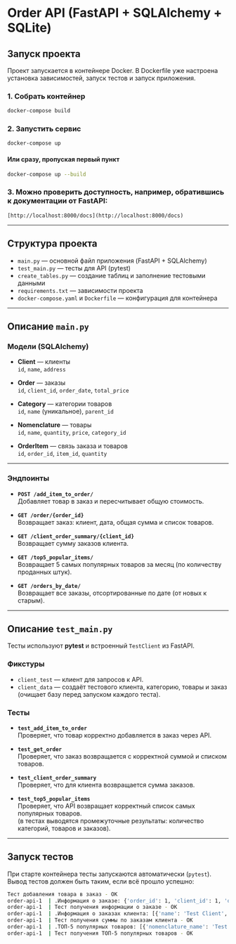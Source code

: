 # Order API (FastAPI + SQLAlchemy + SQLite)

## Запуск проекта

Проект запускается в контейнере Docker. В Dockerfile уже настроена установка зависимостей, запуск тестов и запуск приложения.

### 1. Собрать контейнер
```bash
docker-compose build
```

### 2. Запустить сервис
```bash
docker-compose up
```
#### Или сразу, пропуская первый пункт
```bash
docker-compose up --build
```

### 3. Можно проверить доступность, например, обратившись к документации от FastAPI:
```
[http://localhost:8000/docs](http://localhost:8000/docs)
```
---

## Структура проекта

- `main.py` — основной файл приложения (FastAPI + SQLAlchemy)
- `test_main.py` — тесты для API (pytest)
- `create_tables.py` — создание таблиц и заполнение тестовыми данными
- `requirements.txt` — зависимости проекта
- `docker-compose.yaml` и `Dockerfile` — конфигурация для контейнера

---

## Описание `main.py`

### Модели (SQLAlchemy)

- **Client** — клиенты  
  `id`, `name`, `address`  

- **Order** — заказы  
  `id`, `client_id`, `order_date`, `total_price`  

- **Category** — категории товаров  
  `id`, `name` (уникальное), `parent_id`  

- **Nomenclature** — товары  
  `id`, `name`, `quantity`, `price`, `category_id`  

- **OrderItem** — связь заказа и товаров  
  `id`, `order_id`, `item_id`, `quantity`  

---

### Эндпоинты

- **`POST /add_item_to_order/`**  
  Добавляет товар в заказ и пересчитывает общую стоимость.

- **`GET /order/{order_id}`**  
  Возвращает заказ: клиент, дата, общая сумма и список товаров.

- **`GET /client_order_summary/{client_id}`**  
  Возвращает сумму заказов клиента.

- **`GET /top5_popular_items/`**  
  Возвращает 5 самых популярных товаров за месяц (по количеству проданных штук).

- **`GET /orders_by_date/`**  
  Возвращает все заказы, отсортированные по дате (от новых к старым).

---

## Описание `test_main.py`

Тесты используют **pytest** и встроенный `TestClient` из FastAPI.

### Фикстуры
- `client_test` — клиент для запросов к API.  
- `client_data` — создаёт тестового клиента, категорию, товары и заказ (очищает базу перед запуском каждого теста).

### Тесты

- **`test_add_item_to_order`**  
  Проверяет, что товар корректно добавляется в заказ через API.

- **`test_get_order`**  
  Проверяет, что заказ возвращается с корректной суммой и списком товаров.

- **`test_client_order_summary`**  
  Проверяет, что для клиента возвращается сумма заказов.

- **`test_top5_popular_items`**  
  Проверяет, что API возвращает корректный список самых популярных товаров.  
  (в тестах выводятся промежуточные результаты: количество категорий, товаров и заказов).

---

## Запуск тестов

При старте контейнера тесты запускаются автоматически (`pytest`).  
Вывод тестов должен быть таким, если всё прошло успешно:

```bash
Тест добавления товара в заказ - OK
order-api-1  | .Информация о заказе: {'order_id': 1, 'client_id': 1, 'order_date': '2025-08-31T12:25:35.071516', 'total_price': 20.0, 'items': [{'item_id': 1, 'quantity': 2}]}
order-api-1  | Тест получения информации о заказе - OK
order-api-1  | .Информация о заказах клиента: [{'name': 'Test Client', 'total': 20.0}]
order-api-1  | Тест получения суммы по заказам клиента - OK
order-api-1  | .ТОП-5 популярных товаров: [{'nomenclature_name': 'Test Item', 'category_name': 'Test Category', 'total_sold': 8}, {'nomenclature_name': 'Test Item', 'category_name': 'Test Category', 'total_sold': 3}]
order-api-1  | Тест получения ТОП-5 популярных товаров - OK
```
